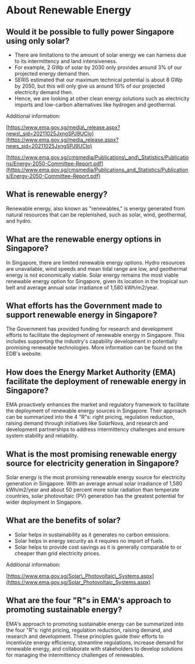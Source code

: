 # About Renewable Energy
## Would it be possible to fully power Singapore using only solar?

- There are limitations to the amount of solar energy we can harness due to its intermittency and land intensiveness.
- For example, 2 GWp of solar by 2030 only provides around 3% of our projected energy demand then.
- SERIS estimated that our maximum technical potential is about 8 GWp by 2050, but this will only give us around 10% of our projected electricity demand then.
- Hence, we are looking at other clean energy solutions such as electricity imports and low-carbon alternatives like hydrogen and geothermal.

Additional information:

[https://www.ema.gov.sg/media\_release.aspx?news\_sid=20211025JxngSPJ9UClo](https://www.ema.gov.sg/media_release.aspx?news_sid=20211025JxngSPJ9UClo)

[https://www.ema.gov.sg/cmsmedia/Publications\_and\_Statistics/Publications/Energy-2050-Committee-Report.pdf](https://www.ema.gov.sg/cmsmedia/Publications_and_Statistics/Publications/Energy-2050-Committee-Report.pdf)


## What is renewable energy?

Renewable energy, also known as "renewables," is energy generated from natural resources that can be replenished, such as solar, wind, geothermal, and hydro.

## What are the renewable energy options in Singapore?

In Singapore, there are limited renewable energy options. Hydro resources are unavailable, wind speeds and mean tidal range are low, and geothermal energy is not economically viable. Solar energy remains the most viable renewable energy option for Singapore, given its location in the tropical sun belt and average annual solar irradiance of 1,580 kWh/m2/year.

## What efforts has the Government made to support renewable energy in Singapore?

The Government has provided funding for research and development efforts to facilitate the deployment of renewable energy in Singapore. This includes supporting the industry's capability development in potentially promising renewable technologies. More information can be found on the EDB's website.

## How does the Energy Market Authority (EMA) facilitate the deployment of renewable energy in Singapore?

EMA proactively enhances the market and regulatory framework to facilitate the deployment of renewable energy sources in Singapore. Their approach can be summarized into the 4 "R"s: right pricing, regulation reduction, raising demand through initiatives like SolarNova, and research and development partnerships to address intermittency challenges and ensure system stability and reliability.

## What is the most promising renewable energy source for electricity generation in Singapore?

Solar energy is the most promising renewable energy source for electricity generation in Singapore. With an average annual solar irradiance of 1,580 kWh/m2/year and about 50 percent more solar radiation than temperate countries, solar photovoltaic (PV) generation has the greatest potential for wider deployment in Singapore.

## What are the benefits of solar?

- Solar helps in sustainability as it generates no carbon emissions.
- Solar helps in energy security as it requires no import of fuels.
- Solar helps to provide cost savings as it is generally comparable to or cheaper than grid electricity prices.

Additional information:

[https://www.ema.gov.sg/Solar\_Photovoltaic\_Systems.aspx](https://www.ema.gov.sg/Solar_Photovoltaic_Systems.aspx)

## What are the four "R"s in EMA's approach to promoting sustainable energy?

EMA's approach to promoting sustainable energy can be summarized into the four "R"s: right pricing, regulation reduction, raising demand, and research and development. These principles guide their efforts to incentivize energy efficiency, streamline regulations, increase demand for renewable energy, and collaborate with stakeholders to develop solutions for managing the intermittency challenges of renewables.

